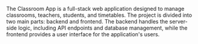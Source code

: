 The Classroom App is a full-stack web application designed to manage classrooms, teachers, students, and timetables. The project is divided into two main parts: backend and frontend. The backend handles the server-side logic, including API endpoints and database management, while the frontend provides a user interface for the application's users.
